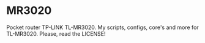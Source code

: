 # MR3020
Pocket router TP-LINK TL-MR3020.
My scripts, configs, core's and more for TL-MR3020.
Please, read the LICENSE!